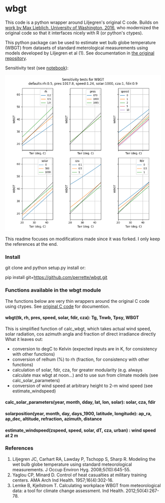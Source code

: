# wbgt

This code is a python wrapper around Liljegren's original C code.
Builds on [work by Max Lieblich, University of Washington, 2016](https://github.com/mdljts/wbgt), who modernized the original code so that it interfaces nicely with R (or python's ctypes).

This python package can be used to estimate wet bulb globe temperature (WBGT) from datasets of standard meterological measurements using models developed by Liljegren et al (1).
See documentation in [the original repository](https://github.com/mdljts/wbgt).

Sensitivity test (see [notebook](wbgt.ipynb)):

![sensitivity](sensitivity.png)

This readme focuses on modifications made since it was forked. I only keep the references at the end.

### Install

git clone and python setup.py install or:

pip install git+https://github.com/perrette/wbgt.git

### Functions available in the wbgt module

The functions below are very thin wrappers around the original C code using ctypes.
See [original C code](src/wbgt.c) for documention.

#### wbgt(tk, rh, pres, speed, solar, fdir, cza): Tg, Tnwb, Tpsy, WBGT

This is simplified function of calc_wbgt, which takes actual wind speed, solar radiation, cos azimuth angla and fraction of direct irradiance directly
What it leaves out:

-   conversion to degC to Kelvin (expected inputs are in K, for consistency with other functions)
-   conversion of relhum (%) to rh (fraction, for consistency with other functions)
-   calculation of solar, fdir, cza, for greater modularity (e.g. always calculate max wbgt at noon...) and to use sun from climate models (see calc_solar_parameters)
-   conversion of wind speed at arbitrary height to 2-m wind speed (see estimate_windspeed)

#### calc_solar_parameters(year, month, dday, lat, lon, solar): solar, cza, fdir

#### solarposition(year, month, day, days_1900, latitude, longitude): ap_ra, ap_dec, altitude, refraction, azimuth, distance

#### estimate_windspeed(zspeed, speed, solar, dT, cza, urban) : wind speed at 2 m

### References

1. Liljegren JC, Carhart RA, Lawday P, Tschopp S, Sharp R. Modeling the wet bulb globe temperature using standard meteorological measurements. J Occup Environ Hyg. 2008;5(10):645-55.
2. Yaglou CP, Minard D. Control of heat casualties at military training centers. AMA Arch Ind Health. 1957;16(4):302-16.
3. Lemke B, Kjellstrom T. Calculating workplace WBGT from meteorological data: a tool for climate change assessment. Ind Health. 2012;50(4):267-78.
